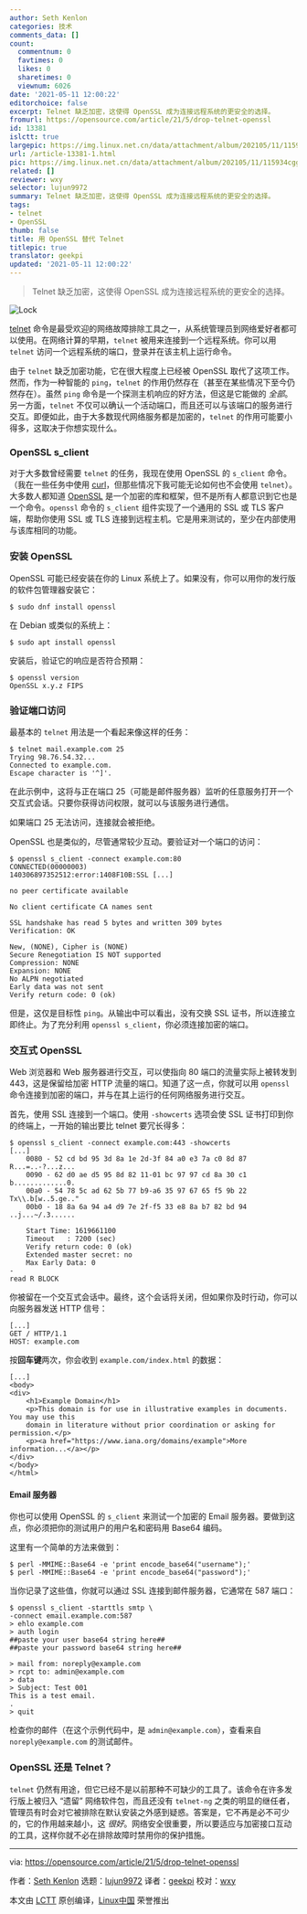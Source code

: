 ```yaml
---
author: Seth Kenlon
categories: 技术
comments_data: []
count:
  commentnum: 0
  favtimes: 0
  likes: 0
  sharetimes: 0
  viewnum: 6026
date: '2021-05-11 12:00:22'
editorchoice: false
excerpt: Telnet 缺乏加密，这使得 OpenSSL 成为连接远程系统的更安全的选择。
fromurl: https://opensource.com/article/21/5/drop-telnet-openssl
id: 13381
islctt: true
largepic: https://img.linux.net.cn/data/attachment/album/202105/11/115934cggzmq8rm8suaqlq.png
url: /article-13381-1.html
pic: https://img.linux.net.cn/data/attachment/album/202105/11/115934cggzmq8rm8suaqlq.png.thumb.jpg
related: []
reviewer: wxy
selector: lujun9972
summary: Telnet 缺乏加密，这使得 OpenSSL 成为连接远程系统的更安全的选择。
tags:
- telnet
- OpenSSL
thumb: false
title: 用 OpenSSL 替代 Telnet
titlepic: true
translator: geekpi
updated: '2021-05-11 12:00:22'
---
```



> 
> Telnet 缺乏加密，这使得 OpenSSL 成为连接远程系统的更安全的选择。
> 
> 
> 


![](https://img.linux.net.cn/data/attachment/album/202105/11/115934cggzmq8rm8suaqlq.png "Lock")


[telnet](https://www.redhat.com/sysadmin/telnet-netcat-troubleshooting) 命令是最受欢迎的网络故障排除工具之一，从系统管理员到网络爱好者都可以使用。在网络计算的早期，`telnet` 被用来连接到一个远程系统。你可以用 `telnet` 访问一个远程系统的端口，登录并在该主机上运行命令。


由于 `telnet` 缺乏加密功能，它在很大程度上已经被 OpenSSL 取代了这项工作。然而，作为一种智能的 `ping`，`telnet` 的作用仍然存在（甚至在某些情况下至今仍然存在）。虽然 `ping` 命令是一个探测主机响应的好方法，但这是它能做的 *全部*。另一方面，`telnet` 不仅可以确认一个活动端口，而且还可以与该端口的服务进行交互。即便如此，由于大多数现代网络服务都是加密的，`telnet` 的作用可能要小得多，这取决于你想实现什么。


### OpenSSL s\_client


对于大多数曾经需要 `telnet` 的任务，我现在使用 OpenSSL 的 `s_client` 命令。（我在一些任务中使用 [curl](https://opensource.com/downloads/curl-command-cheat-sheet)，但那些情况下我可能无论如何也不会使用 `telnet`）。大多数人都知道 [OpenSSL](https://www.openssl.org/) 是一个加密的库和框架，但不是所有人都意识到它也是一个命令。`openssl` 命令的 `s_client` 组件实现了一个通用的 SSL 或 TLS 客户端，帮助你使用 SSL 或 TLS 连接到远程主机。它是用来测试的，至少在内部使用与该库相同的功能。


### 安装 OpenSSL


OpenSSL 可能已经安装在你的 Linux 系统上了。如果没有，你可以用你的发行版的软件包管理器安装它：



```
$ sudo dnf install openssl

```

在 Debian 或类似的系统上：



```
$ sudo apt install openssl

```

安装后，验证它的响应是否符合预期：



```
$ openssl version
OpenSSL x.y.z FIPS

```

### 验证端口访问


最基本的 `telnet` 用法是一个看起来像这样的任务：



```
$ telnet mail.example.com 25
Trying 98.76.54.32...
Connected to example.com.
Escape character is '^]'.

```

在此示例中，这将与正在端口 25（可能是邮件服务器）监听的任意服务打开一个交互式会话。只要你获得访问权限，就可以与该服务进行通信。


如果端口 25 无法访问，连接就会被拒绝。


OpenSSL 也是类似的，尽管通常较少互动。要验证对一个端口的访问：



```
$ openssl s_client -connect example.com:80
CONNECTED(00000003)
140306897352512:error:1408F10B:SSL [...]

no peer certificate available

No client certificate CA names sent

SSL handshake has read 5 bytes and written 309 bytes
Verification: OK

New, (NONE), Cipher is (NONE)
Secure Renegotiation IS NOT supported
Compression: NONE
Expansion: NONE
No ALPN negotiated
Early data was not sent
Verify return code: 0 (ok)

```

但是，这仅是目标性 `ping`。从输出中可以看出，没有交换 SSL 证书，所以连接立即终止。为了充分利用 `openssl s_client`，你必须连接加密的端口。


### 交互式 OpenSSL


Web 浏览器和 Web 服务器进行交互，可以使指向 80 端口的流量实际上被转发到 443，这是保留给加密 HTTP 流量的端口。知道了这一点，你就可以用 `openssl` 命令连接到加密的端口，并与在其上运行的任何网络服务进行交互。


首先，使用 SSL 连接到一个端口。使用 `-showcerts` 选项会使 SSL 证书打印到你的终端上，一开始的输出要比 telnet 要冗长得多：



```
$ openssl s_client -connect example.com:443 -showcerts
[...]
    0080 - 52 cd bd 95 3d 8a 1e 2d-3f 84 a0 e3 7a c0 8d 87   R...=..-?...z...
    0090 - 62 d0 ae d5 95 8d 82 11-01 bc 97 97 cd 8a 30 c1   b.............0.
    00a0 - 54 78 5c ad 62 5b 77 b9-a6 35 97 67 65 f5 9b 22   Tx\\.b[w..5.ge.."
    00b0 - 18 8a 6a 94 a4 d9 7e 2f-f5 33 e8 8a b7 82 bd 94   ..j...~/.3......

    Start Time: 1619661100
    Timeout   : 7200 (sec)
    Verify return code: 0 (ok)
    Extended master secret: no
    Max Early Data: 0
-
read R BLOCK

```

你被留在一个交互式会话中。最终，这个会话将关闭，但如果你及时行动，你可以向服务器发送 HTTP 信号：



```
[...]
GET / HTTP/1.1
HOST: example.com

```

按**回车键**两次，你会收到 `example.com/index.html` 的数据：



```
[...]
<body>
<div>
    <h1>Example Domain</h1>
    <p>This domain is for use in illustrative examples in documents. You may use this
    domain in literature without prior coordination or asking for permission.</p>
    <p><a href="https://www.iana.org/domains/example">More information...</a></p>
</div>
</body>
</html>

```

#### Email 服务器


你也可以使用 OpenSSL 的 `s_client` 来测试一个加密的 Email 服务器。要做到这点，你必须把你的测试用户的用户名和密码用 Base64 编码。


这里有一个简单的方法来做到：



```
$ perl -MMIME::Base64 -e 'print encode_base64("username");'
$ perl -MMIME::Base64 -e 'print encode_base64("password");'

```

当你记录了这些值，你就可以通过 SSL 连接到邮件服务器，它通常在 587 端口：



```
$ openssl s_client -starttls smtp \
-connect email.example.com:587
> ehlo example.com
> auth login
##paste your user base64 string here##
##paste your password base64 string here##

> mail from: noreply@example.com
> rcpt to: admin@example.com
> data
> Subject: Test 001
This is a test email.
.
> quit

```

检查你的邮件（在这个示例代码中，是 `admin@example.com`），查看来自 `noreply@example.com` 的测试邮件。


### OpenSSL 还是 Telnet？


`telnet` 仍然有用途，但它已经不是以前那种不可缺少的工具了。该命令在许多发行版上被归入 “遗留” 网络软件包，而且还没有 `telnet-ng` 之类的明显的继任者，管理员有时会对它被排除在默认安装之外感到疑惑。答案是，它不再是必不可少的，它的作用越来越小，这 *很好*。网络安全很重要，所以要适应与加密接口互动的工具，这样你就不必在排除故障时禁用你的保护措施。




---


via: <https://opensource.com/article/21/5/drop-telnet-openssl>


作者：[Seth Kenlon](https://opensource.com/users/seth) 选题：[lujun9972](https://github.com/lujun9972) 译者：[geekpi](https://github.com/geekpi) 校对：[wxy](https://github.com/wxy)


本文由 [LCTT](https://github.com/LCTT/TranslateProject) 原创编译，[Linux中国](https://linux.cn/) 荣誉推出